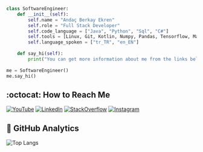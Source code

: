 <!--### Hello :earth_americas: !<p align="right">![Code Time](http://img.shields.io/badge/Code%20Time-343%20hrs%2025%20mins-blue)</p>-->

```python
class SoftwareEngineer:
    def __init__(self):
        self.name = "Andaç Berkay Ekren"
        self.role = "Full Stack Developer"
        self.code_language = ["Java", "Python", "Sql", "C#"]
        self.tools = [Linux, Git, Kotlin, Numpy, Pandas, Tensorflow, Matplotlib, Microsoft Sql Server]
        self.language_spoken = ["tr_TR", "en_EN"]
        
    def say_hi(self):
        print("You can get more information about me from the links below.")
        
me = SoftwareEngineer()
me.say_hi()
```

## :octocat: How to Reach Me

[![YouTube](https://img.shields.io/badge/-YouTube-ffffff?style=flat&logo=YouTube&logoColor=eb2f06)](https://www.youtube.com/channel/UCGfxd_fCog9r11d9dm-cOiQ) 
[![LinkedIn](https://img.shields.io/badge/-LinkedIn-ffffff?style=flat&logo=linkedin&logoColor=0984e3)](https://www.linkedin.com/in/anda%C3%A7-e-783134215/) 
[![StackOverflow](https://img.shields.io/badge/-StackOverflow-ffffff?style=flat&logo=StackOverflow)](https://stackoverflow.com/users/19333732/anda%c3%a7-berkay-ekren)
[![Instagram](https://img.shields.io/badge/-Instagram-ffffff?style=flat&logo=Instagram)](https://instagram.com/andacberkaye)

## 📌 GitHub Analytics

![Top Langs](https://github-readme-stats.vercel.app/api/top-langs/?username=aberkayekren&theme=dracula)                                               
